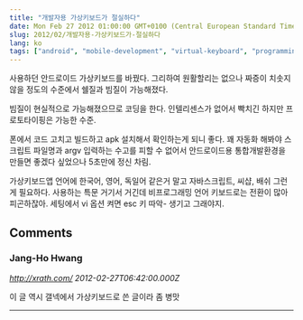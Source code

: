 ```yaml
---
title: "개발자용 가상키보드가 절실하다"
date: Mon Feb 27 2012 01:00:00 GMT+0100 (Central European Standard Time)
slug: 2012/02/개발자용-가상키보드가-절실하다
lang: ko
tags: ["android", "mobile-development", "virtual-keyboard", "programming"]
---
```


사용하던 안드로이드 가상키보드를 바꿨다. 그리하여 원활할리는 없으나 짜증이 치솟지 않을 정도의 수준에서 쉘질과 빔질이 가능해졌다. 

빔질이 현실적으로 가능해졌으므로 코딩을 한다. 인텔리센스가 없어서 빡치긴 하지만 프로토타이핑은 가능한 수준. 

폰에서 코드 고치고 빌드하고 apk 설치해서 확인하는게 되니 좋다. 꽤 자동화 해봐야 스크립트 파일명과 argv 입력하는 수고를 피할 수 없어서 안드로이드용 통합개발환경을 만들면 좋겠다 싶었으나 5초만에 정신 차림. 

가상키보드앱 언어에 한국어, 영어, 독일어 같은거 말고 자바스크립트, 씨샵, 배쉬 그런게 필요하다. 사용하는 특문 거기서 거긴데 비프로그래밍 언어 키보드로는 전환이 많아 피곤하잖아. 세팅에서 vi 옵션 켜면 esc 키 따악- 생기고 그래야지.

## Comments

### Jang-Ho Hwang
*http://xrath.com/*
*2012-02-27T06:42:00.000Z*

이 글 역시 갤넥에서 가상키보드로 쓴 글이라 좀 병맛

---
